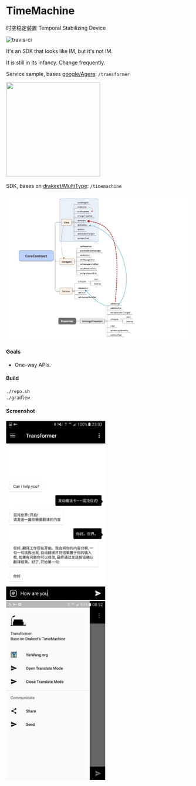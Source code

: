 # TimeMachine
时空稳定装置 Temporal Stabilizing Device

![travis-ci](https://travis-ci.org/drakeet/TimeMachine.svg)

It's an SDK that looks like IM, but it's not IM.

It is still in its infancy. Change frequently.

Service sample, bases [google/Agera](https://github.com/google/Agera):
`/transformer`

<img src="http://ww3.sinaimg.cn/large/86e2ff85gw1f55jnr2zjij20bx0bx0v3.jpg" width=256 height=256/>

SDK, bases on [drakeet/MultiType](https://github.com/drakeet/MultiType):
`/timemachine`

![](art/mind.png)

#### Goals
- One-way APIs.

#### Build

```bash
./repo.sh
./gradlew
```

#### Screenshot

<img src="/art/ts2.jpg" alt="screenshot" title="screenshot" width="270" height="486" /> <img src="/art/ts3.jpg" alt="screenshot" title="screenshot" width="270" height="486" />


